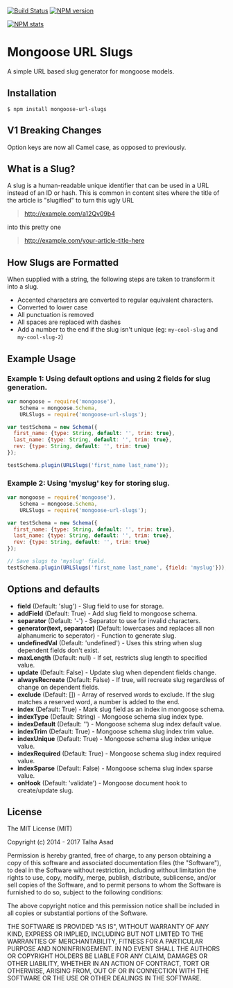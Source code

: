 [![Build Status](https://travis-ci.org/talha-asad/mongoose-url-slugs.svg?branch=master)](https://travis-ci.org/talha-asad/mongoose-url-slugs)
[![NPM version](https://badge.fury.io/js/mongoose-url-slugs.svg)](http://badge.fury.io/js/mongoose-url-slugs)

[![NPM stats](https://nodei.co/npm/mongoose-url-slugs.png?downloads=true)](https://www.npmjs.org/package/mongoose-url-slugs)

# Mongoose URL Slugs

A simple URL based slug generator for mongoose models.


## Installation

```
$ npm install mongoose-url-slugs
```
## V1 Breaking Changes

Option keys are now all Camel case, as opposed to previously.

## What is a Slug?

A slug is a human-readable unique identifier that can be used in a URL instead of an ID or hash. This is common in content sites where the title of the article is "slugified" to turn this ugly URL

> http://example.com/a12Qv09b4

into this pretty one

> http://example.com/your-article-title-here

## How Slugs are Formatted

When supplied with a string, the following steps are taken to transform it into a slug.

- Accented characters are converted to regular equivalent characters.
- Converted to lower case
- All punctuation is removed
- All spaces are replaced with dashes
- Add a number to the end if the slug isn't unique (eg: `my-cool-slug` and `my-cool-slug-2`)

## Example Usage


### Example 1: Using default options and using 2 fields for slug generation.

```js
var mongoose = require('mongoose'),
    Schema = mongoose.Schema,
    URLSlugs = require('mongoose-url-slugs');

var testSchema = new Schema({
  first_name: {type: String, default: '', trim: true},
  last_name: {type: String, default: '', trim: true},
  rev: {type: String, default: '', trim: true}
});

testSchema.plugin(URLSlugs('first_name last_name'));
```

### Example 2: Using 'myslug' key for storing slug.

```js
var mongoose = require('mongoose'),
    Schema = mongoose.Schema,
    URLSlugs = require('mongoose-url-slugs');

var testSchema = new Schema({
  first_name: {type: String, default: '', trim: true},
  last_name: {type: String, default: '', trim: true},
  rev: {type: String, default: '', trim: true}
});

// Save slugs to 'myslug' field.
testSchema.plugin(URLSlugs('first_name last_name', {field: 'myslug'}));
```


## Options and defaults

* **field** (Default: 'slug') - Slug field to use for storage.
* **addField** (Default: True) - Add slug field to mongoose schema.
* **separator** (Default: '-') - Separator to use for invalid characters.
* **generator(text, separator)** (Default: lowercases and replaces all non alphanumeric to seperator) - Function to generate slug.
* **undefinedVal** (Default: 'undefined') - Uses this string when slug dependent fields don't exist.
* **maxLength** (Default: null) - If set, restricts slug length to specified value.
* **update** (Default: False) - Update slug when dependent fields change.
* **alwaysRecreate** (Default: False) - If true, will recreate slug regardless of change on dependent fields.
* **exclude** (Default: []) - Array of reserved words to exclude. If the slug matches a reserved word, a number is added to the end.
* **index** (Default: True) - Mark slug field as an index in mongoose schema.
* **indexType** (Default: String) - Mongoose schema slug index type.
* **indexDefault** (Default: '') - Mongoose schema slug index default value.
* **indexTrim** (Default: True) - Mongoose schema slug index trim value.
* **indexUnique** (Default: True) - Mongoose schema slug index unique value.
* **indexRequired** (Default: True) - Mongoose schema slug index required value.
* **indexSparse** (Default: False) - Mongoose schema slug index sparse value.
* **onHook** (Default: 'validate') - Mongoose document hook to create/update slug.

## License

The MIT License (MIT)

Copyright (c) 2014 - 2017 Talha Asad

Permission is hereby granted, free of charge, to any person obtaining a copy
of this software and associated documentation files (the "Software"), to deal
in the Software without restriction, including without limitation the rights
to use, copy, modify, merge, publish, distribute, sublicense, and/or sell
copies of the Software, and to permit persons to whom the Software is
furnished to do so, subject to the following conditions:

The above copyright notice and this permission notice shall be included in all
copies or substantial portions of the Software.

THE SOFTWARE IS PROVIDED "AS IS", WITHOUT WARRANTY OF ANY KIND, EXPRESS OR
IMPLIED, INCLUDING BUT NOT LIMITED TO THE WARRANTIES OF MERCHANTABILITY,
FITNESS FOR A PARTICULAR PURPOSE AND NONINFRINGEMENT. IN NO EVENT SHALL THE
AUTHORS OR COPYRIGHT HOLDERS BE LIABLE FOR ANY CLAIM, DAMAGES OR OTHER
LIABILITY, WHETHER IN AN ACTION OF CONTRACT, TORT OR OTHERWISE, ARISING FROM,
OUT OF OR IN CONNECTION WITH THE SOFTWARE OR THE USE OR OTHER DEALINGS IN THE
SOFTWARE.
